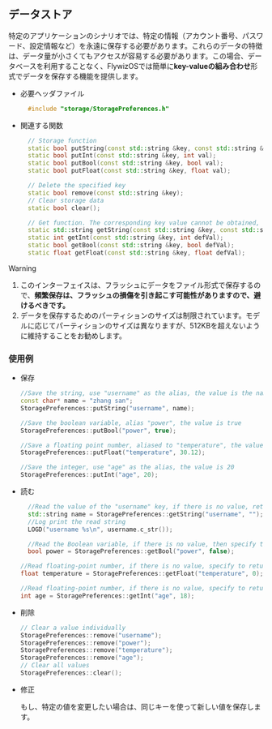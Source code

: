 
## データストア

 特定のアプリケーションのシナリオでは、特定の情報（アカウント番号、パスワード、設定情報など）を永遠に保存する必要があります。これらのデータの特徴は、データ量が小さくてもアクセスが容易する必要があります。この場合、データベースを利用することなく、FlywizOSでは簡単に**key-valueの組み合わせ**形式でデータを保存する機能を提供します。

* 必要ヘッダファイル
  ```c++
    #include "storage/StoragePreferences.h"
  ```

* 関連する関数

  ```c++
    // Storage function
    static bool putString(const std::string &key, const std::string &val);
    static bool putInt(const std::string &key, int val);
    static bool putBool(const std::string &key, bool val);
    static bool putFloat(const std::string &key, float val);

    // Delete the specified key
    static bool remove(const std::string &key);
    // Clear storage data
    static bool clear();

    // Get function. The corresponding key value cannot be obtained, then the default value of defVal is returned
    static std::string getString(const std::string &key, const std::string &defVal);
    static int getInt(const std::string &key, int defVal);
    static bool getBool(const std::string &key, bool defVal);
    static float getFloat(const std::string &key, float defVal);
  ```

> [!Warning]
>  1. このインターフェイスは、フラッシュにデータをファイル形式で保存するので、**頻繁保存は、フラッシュの損傷を引き起こす可能性がありますので、避けるべきです。**
>  2. データを保存するためのパーティションのサイズは制限されています。モデルに応じてパーティションのサイズは異なりますが、512KBを超えないように維持することをお勧めします。

### 使用例
 * 保存

     ```c++
     //Save the string, use "username" as the alias, the value is the name string
     const char* name = "zhang san";
     StoragePreferences::putString("username", name);
     ```

     ```c++
     //Save the boolean variable, alias "power", the value is true
     StoragePreferences::putBool("power", true);
     ```

     ```c++
     //Save a floating point number, aliased to "temperature", the value is 30.12
     StoragePreferences::putFloat("temperature", 30.12);
     ```

     ```c++
     //Save the integer, use "age" as the alias, the value is 20
     StoragePreferences::putInt("age", 20);
     ```

 * 読む
   ```c++
     //Read the value of the "username" key, if there is no value, return an empty string
     std::string name = StoragePreferences::getString("username", "");
     //Log print the read string
     LOGD("username %s\n", username.c_str());
   ```
   ```c++
     //Read the Boolean variable, if there is no value, then specify to return false
     bool power = StoragePreferences::getBool("power", false);
   ```

     ```c++
     //Read floating-point number, if there is no value, specify to return 0
     float temperature = StoragePreferences::getFloat("temperature", 0);
     ```

     ```c++
     //Read floating-point number, if there is no value, specify to return 0
     int age = StoragePreferences::getInt("age", 18);
     ```

* 削除

    ```c++
    // Clear a value individually
    StoragePreferences::remove("username");
    StoragePreferences::remove("power");
    StoragePreferences::remove("temperature");
    StoragePreferences::remove("age");
    // Clear all values
    StoragePreferences::clear();
    ```

* 修正
  
  もし、特定の値を変更したい場合は、同じキーを使って新しい値を保存します。